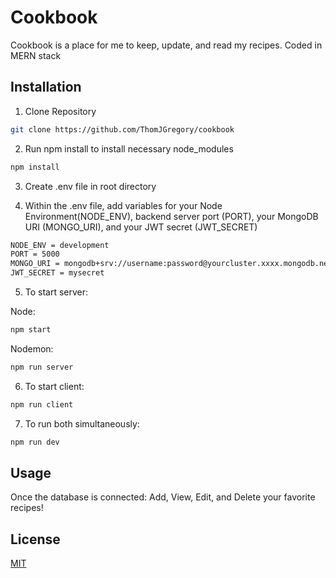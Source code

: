 # Cookbook

Cookbook is a place for me to keep, update, and read my recipes. Coded in MERN stack

## Installation

1. Clone Repository

```bash
git clone https://github.com/ThomJGregory/cookbook
```

2. Run npm install to install necessary node_modules

```bash
npm install
```

3. Create .env file in root directory

4. Within the .env file, add variables for your Node Environment(NODE_ENV), backend server port (PORT), your MongoDB URI (MONGO_URI), and your JWT secret (JWT_SECRET)

```bash
NODE_ENV = development
PORT = 5000
MONGO_URI = mongodb+srv://username:password@yourcluster.xxxx.mongodb.net/?retryWrites=true&w=majority
JWT_SECRET = mysecret
```

5. To start server:

Node:

```bash
npm start
```

Nodemon:

```bash
npm run server
```

6. To start client:

```bash
npm run client
```

7. To run both simultaneously:

```bash
npm run dev
```

## Usage

Once the database is connected: Add, View, Edit, and Delete your favorite recipes!

## License

[MIT](https://choosealicense.com/licenses/mit/)
